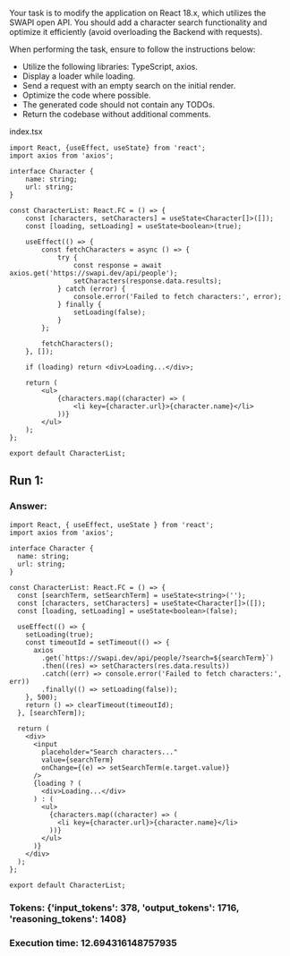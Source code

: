 Your task is to modify the application on React 18.x, which utilizes the SWAPI open API.
You should add a character search functionality and optimize it efficiently (avoid overloading the Backend with requests).

When performing the task, ensure to follow the instructions below:
- Utilize the following libraries: TypeScript, axios.
- Display a loader while loading.
- Send a request with an empty search on the initial render.
- Optimize the code where possible.
- The generated code should not contain any TODOs.
- Return the codebase without additional comments.

index.tsx
```tsx
import React, {useEffect, useState} from 'react';
import axios from 'axios';

interface Character {
    name: string;
    url: string;
}

const CharacterList: React.FC = () => {
    const [characters, setCharacters] = useState<Character[]>([]);
    const [loading, setLoading] = useState<boolean>(true);

    useEffect(() => {
        const fetchCharacters = async () => {
            try {
                const response = await axios.get('https://swapi.dev/api/people');
                setCharacters(response.data.results);
            } catch (error) {
                console.error('Failed to fetch characters:', error);
            } finally {
                setLoading(false);
            }
        };

        fetchCharacters();
    }, []);

    if (loading) return <div>Loading...</div>;

    return (
        <ul>
            {characters.map((character) => (
                <li key={character.url}>{character.name}</li>
            ))}
        </ul>
    );
};

export default CharacterList;
```

## Run 1:
### Answer:
```tsx
import React, { useEffect, useState } from 'react';
import axios from 'axios';

interface Character {
  name: string;
  url: string;
}

const CharacterList: React.FC = () => {
  const [searchTerm, setSearchTerm] = useState<string>('');
  const [characters, setCharacters] = useState<Character[]>([]);
  const [loading, setLoading] = useState<boolean>(false);

  useEffect(() => {
    setLoading(true);
    const timeoutId = setTimeout(() => {
      axios
        .get(`https://swapi.dev/api/people/?search=${searchTerm}`)
        .then((res) => setCharacters(res.data.results))
        .catch((err) => console.error('Failed to fetch characters:', err))
        .finally(() => setLoading(false));
    }, 500);
    return () => clearTimeout(timeoutId);
  }, [searchTerm]);

  return (
    <div>
      <input
        placeholder="Search characters..."
        value={searchTerm}
        onChange={(e) => setSearchTerm(e.target.value)}
      />
      {loading ? (
        <div>Loading...</div>
      ) : (
        <ul>
          {characters.map((character) => (
            <li key={character.url}>{character.name}</li>
          ))}
        </ul>
      )}
    </div>
  );
};

export default CharacterList;
```

### Tokens: {'input_tokens': 378, 'output_tokens': 1716, 'reasoning_tokens': 1408}
### Execution time: 12.694316148757935
